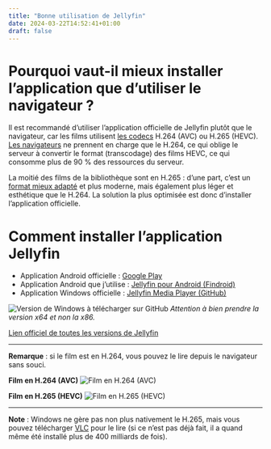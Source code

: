 ```yaml
---
title: "Bonne utilisation de Jellyfin"
date: 2024-03-22T14:52:41+01:00
draft: false
---
```


# Pourquoi vaut-il mieux installer l’application que d’utiliser le navigateur ?
Il est recommandé d’utiliser l’application officielle de Jellyfin plutôt que le navigateur, car les films utilisent [les codecs](https://fr.wikipedia.org/wiki/Codec) H.264 (AVC) ou H.265 (HEVC). [Les navigateurs](https://jellyfin.org/docs/general/clients/codec-support/) ne prennent en charge que le H.264, ce qui oblige le serveur à convertir le format (transcodage) des films HEVC, ce qui consomme plus de 90 % des ressources du serveur.

La moitié des films de la bibliothèque sont en H.265 : d’une part, c’est un [format mieux adapté](https://www.tomshardware.com/reference/h264-h265-hevc-codec-definition) et plus moderne, mais également plus léger et esthétique que le H.264. La solution la plus optimisée est donc d’installer l’application officielle.

# Comment installer l’application Jellyfin
- Application Android officielle : [Google Play](https://play.google.com/store/apps/details?id=org.jellyfin.mobile)
- Application Android que j’utilise : [Jellyfin pour Android (Findroid)](https://play.google.com/store/apps/details?id=dev.jdtech.jellyfin)
- Application Windows officielle : [Jellyfin Media Player (GitHub)](https://github.com/jellyfin/jellyfin-media-player/releases)


![Version de Windows à télécharger sur GitHub](/images/jellyfin.md/Version_de_Windows.png)
*Attention à bien prendre la version x64 et non la x86.*

[Lien officiel de toutes les versions de Jellyfin](https://jellyfin.org/downloads)

---

**Remarque** : si le film est en H.264, vous pouvez le lire depuis le navigateur sans souci.

**Film en H.264 (AVC)**
![Film en H.264 (AVC)](:/f481bec57ac6480ab8e1c06e9d87d4f3)

**Film en H.265 (HEVC)**
![Film en H.265 (HEVC)](:/17617e536ec64a28815b068a77c0bf6e)

---

**Note** : Windows ne gère pas non plus nativement le H.265, mais vous pouvez télécharger [VLC](https://www.videolan.org/vlc/) pour le lire (si ce n’est pas déjà fait, il a quand même été installé plus de 400 milliards de fois).
